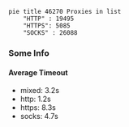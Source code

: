 
```mermaid
pie title 46270 Proxies in list
    "HTTP" : 19495
    "HTTPS": 5085
    "SOCKS" : 26088
```

### Some Info
#### Average Timeout

- mixed: 3.2s
- http: 1.2s
- https: 8.3s
- socks: 4.7s
